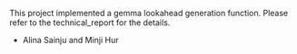 This project implemented a gemma lookahead generation function. Please refer to the technical_report for the details. 

-  Alina Sainju and Minji Hur
